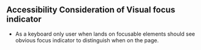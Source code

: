 ## Accessibility Consideration of Visual focus indicator
* As a keyboard only user when lands on focusable elements should see obvious focus indicator to distinguish when on the page.
